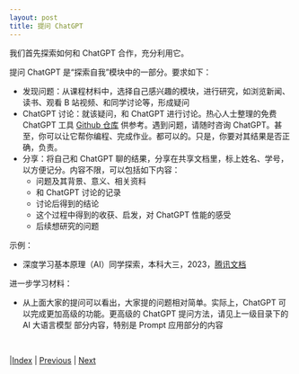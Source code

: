 ```yaml
---
layout: post
title: 提问 ChatGPT
---
```


我们首先探索如何和 ChatGPT 合作，充分利用它。

提问 ChatGPT 是“探索自我”模块中的一部分。要求如下：

- 发现问题：从课程材料中，选择自己感兴趣的模块，进行研究，如浏览新闻、读书、观看 B 站视频、和同学讨论等，形成疑问
- ChatGPT 讨论：就该疑问，和 ChatGPT 进行讨论。热心人士整理的免费 ChatGPT 工具 [Github 仓库](https://github.com/xx025/carrot) 供参考。遇到问题，请随时咨询 ChatGPT。甚至，你可以让它帮你编程、完成作业。都可以的。只是，你要对其结果是否正确，负责。
- 分享：将自己和 ChatGPT 聊的结果，分享在共享文档里，标上姓名、学号，以方便记分。内容不限，可以包括如下内容：
  - 问题及其背景、意义、相关资料
  - 和 ChatGPT 讨论的记录
  - 讨论后得到的结论
  - 这个过程中得到的收获、启发，对 ChatGPT 性能的感受
  - 后续想研究的问题

示例：
- 深度学习基本原理（AI）同学探索，本科大三，2023，[腾讯文档](https://docs.qq.com/doc/p/94bf2d7833fe24414079b7d9da01b8c9d59169f9)

进一步学习材料：
- 从上面大家的提问可以看出，大家提的问题相对简单。实际上，ChatGPT 可以完成更加高级的功能。更高级的 ChatGPT 提问方法，请见上一级目录下的 AI 大语言模型 部分内容，特别是 Prompt 应用部分的内容

<br/>

|[Index](./) | [Previous](0-intro) | [Next](3-0-library)
